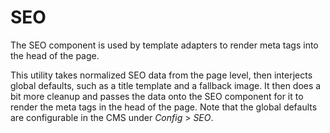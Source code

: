 # SEO

The SEO component is used by template adapters to render meta tags into the head of the page.

This utility takes normalized SEO data from the page level, then interjects global defaults, such as a title template and a fallback image. It then does a bit more cleanup and passes the data onto the SEO component for it to render the meta tags in the head of the page. Note that the global defaults are configurable in the CMS under _Config_ > _SEO_.
